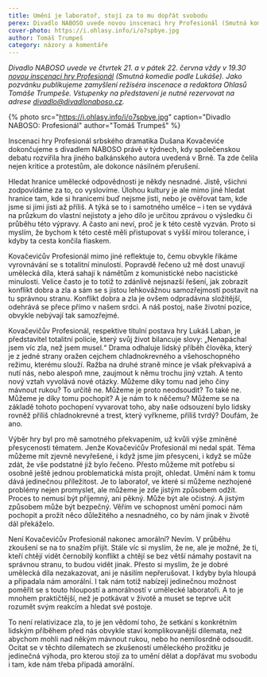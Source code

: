 ```yaml
---
title: Umění je laboratoř, stojí za to mu dopřát svobodu
perex: Divadlo NABOSO uvede novou inscenaci hry Profesionál (Smutná komedie podle Lukáše). Jako pozvánku publikujeme zamyšlení režiséra inscenace a redaktora Ohlasů Tomáše Trumpeše.
cover-photo: https://i.ohlasy.info/i/o7spbye.jpg
author: Tomáš Trumpeš
category: názory a komentáře
---
```


*Divadlo NABOSO uvede ve čtvrtek 21. a v pátek 22. června vždy v 19.30 [novou inscenaci hry Profesionál](https://goo.gl/aW3W7E) (Smutná komedie podle Lukáše). Jako pozvánku publikujeme zamyšlení režiséra inscenace a redaktora Ohlasů Tomáše Trumpeše. Vstupenky na představení je nutné rezervovat na adrese <divadlo@divadlonaboso.cz>.*

{% photo src="https://i.ohlasy.info/i/o7spbye.jpg" caption="Divadlo NABOSO: Profesionál" author="Tomáš Trumpeš" %}

Inscenaci hry Profesionál srbského dramatika Dušana Kovačeviće dokončujeme s divadlem NABOSO právě v týdnech, kdy společenskou debatu rozvířila hra jiného balkánského autora uvedená v Brně. Ta zde čelila nejen kritice a protestům, ale dokonce násilném přerušení.

Hledat hranice umělecké odpovědnosti je někdy nesnadné. Jistě, všichni zodpovídáme za to, co vyslovíme. Úlohou kultury je ale mimo jiné hledat hranice tam, kde si hranicemi buď nejsme jisti, nebo je ověřovat tam, kde jsme si jimi jisti až příliš. A týká se to i samotného umělce – i ten se vydává na průzkum do vlastní nejistoty a jeho dílo je určitou zprávou o výsledku či průběhu této výpravy. A často ani neví, proč je k této cestě vyzván. Proto si myslím, že bychom k této cestě měli přistupovat s vyšší mírou tolerance, i kdyby ta cesta končila fiaskem.

Kovačevićův Profesionál mimo jiné reflektuje to, čemu obvykle říkáme vyrovnávání se s totalitní minulostí. Popravdě řečeno už mě dost unavují umělecká díla, která sahají k námětům z komunistické nebo nacistické minulosti. Velice často je to totiž to zdánlivě nejsnazší řešení, jak zobrazit konflikt dobra a zla a sám se s jistou lehkovážnou samozřejmostí postavit na tu správnou stranu. Konflikt dobra a zla je ovšem odpradávna složitější, odehrává se přece přímo v našem srdci. A náš postoj, naše životní pozice, obvykle nebývají tak samozřejmé.

Kovačevičův Profesionál, respektive titulní postava hry Lukáš Laban, je představitel totalitní policie, který  svůj život bilancuje slovy: „Nenapáchal jsem víc zla, než jsem musel.“ Drama odhaluje lidský příběh člověka, který je z jedné strany oražen cejchem chladnokrevného a všehoschopného režimu, kterému slouží. Ražba na druhé straně mince je však překvapivá a nutí nás, nebo alespoň mne, zaujmout k němu trochu jiný vztah. A tento nový vztah vyvolává nové otázky. Můžeme díky tomu nad jeho činy mávnout rukou? To určitě ne. Můžeme je proto neodsoudit? To také ne. Můžeme je díky tomu pochopit? A je nám to k něčemu? Můžeme se na základě tohoto pochopení vyvarovat toho, aby naše odsouzení bylo lidsky rovněž příliš chladnokrevné a trest, který vyřkneme, příliš tvrdý? Doufám, že ano.

Výběr hry byl pro mě samotného překvapením, už kvůli výše zmíněné přesycenosti tématem. Jenže Kovačevićův Profesionál mi nedal spát. Téma můžeme mít zjevně nevyřešené, i když jsme jím přesyceni, i když se může zdát, že vše podstatné již bylo řečeno. Přesto můžeme mít potřebu si osobně ještě jednou problematická místa projít, ohledat. Umění nám k tomu dává jedinečnou příležitost. Je to laboratoř, ve které si můžeme nezhojené problémy nejen promyslet, ale můžeme je zde jistým způsobem odžít. Proces to nemusí být příjemný, ani pěkný. Může být ale očistný. A jistým způsobem může být bezpečný. Věřím ve schopnost umění pomoci nám pochopit a prožít něco důležitého a nesnadného, co by nám jinak v životě dál překáželo.
 
Není Kovačevićův Profesionál nakonec amorální? Nevím. V průběhu zkoušení se na to snažím přijít. Stále víc si myslím, že ne, ale je možné, že ti, kteří chtějí vidět černobílý konflikt a chtějí se bez větší námahy postavit na správnou stranu, to budou vidět jinak. Přesto si myslím, že je dobré umělecká díla nezakazovat, ani je násilím nepřerušovat. I kdyby byla hloupá a připadala nám amorální. I tak nám totiž nabízejí jedinečnou možnost poměřit se s touto hloupostí a amorálností v umělecké laboratoři. A to je mnohem praktičtější, než je potkávat v životě a muset se teprve učit rozumět svým reakcím a hledat své postoje.

To není relativizace zla, to je jen vědomí toho, že setkání s konkrétním lidským příběhem před nás obvykle staví komplikovanější dilemata, než abychom mohli nad někým mávnout rukou, nebo ho nemilosrdně odsoudit. Ocitat se v těchto dilematech se zkušeností uměleckého prožitku je jedinečná výhoda, pro kterou stojí za to umění dělat a dopřávat mu svobodu i tam, kde nám třeba připadá amorální.
